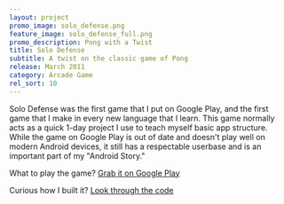 ```yaml
---
layout: project
promo_image: solo_defense.png
feature_image: solo_defense_full.png
promo_description: Pong with a Twist
title: Solo Defense
subtitle: A twist on the classic game of Pong
release: March 2011
category: Arcade Game
rel_sort: 10
---
```

Solo Defense was the first game that I put on Google Play, and the first game that I make in
every new language that I learn. This game normally acts as a quick 1-day project I use to
teach myself basic app structure. While the game on Google Play is out of date and doesn't
play well on modern Android devices, it still has a respectable userbase and is an important
part of my "Android Story."

What to play the game? [Grab it on Google Play](https://play.google.com/store/apps/details?id=com.petronicarts.solodefense)

Curious how I built it? [Look through the code](https://github.com/Tornquist/Solo_Defense)
